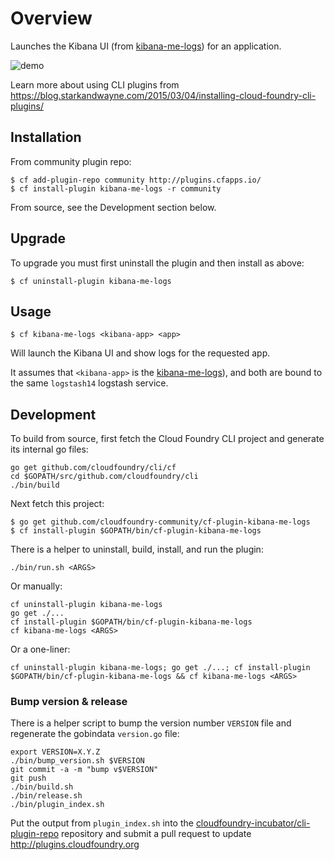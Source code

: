 Overview
========

Launches the Kibana UI (from [kibana-me-logs](https://github.com/cloudfoundry-community/kibana-me-logs)\) for an application.

![demo](http://cl.ly/image/2H1x2m1B3m0v/cf%20kibana-me-logs%20v0.3.gif)

Learn more about using CLI plugins from https://blog.starkandwayne.com/2015/03/04/installing-cloud-foundry-cli-plugins/

Installation
------------

From community plugin repo:

```
$ cf add-plugin-repo community http://plugins.cfapps.io/
$ cf install-plugin kibana-me-logs -r community
```

From source, see the Development section below.

Upgrade
-------

To upgrade you must first uninstall the plugin and then install as above:

```
$ cf uninstall-plugin kibana-me-logs
```

Usage
-----

```
$ cf kibana-me-logs <kibana-app> <app>
```

Will launch the Kibana UI and show logs for the requested app.

It assumes that `<kibana-app>` is the [kibana-me-logs](https://github.com/cloudfoundry-community/kibana-me-logs)\), and both are bound to the same `logstash14` logstash service.

Development
-----------

To build from source, first fetch the Cloud Foundry CLI project and generate its internal go files:

```
go get github.com/cloudfoundry/cli/cf
cd $GOPATH/src/github.com/cloudfoundry/cli
./bin/build
```

Next fetch this project:

```
$ go get github.com/cloudfoundry-community/cf-plugin-kibana-me-logs
$ cf install-plugin $GOPATH/bin/cf-plugin-kibana-me-logs
```

There is a helper to uninstall, build, install, and run the plugin:

```
./bin/run.sh <ARGS>
```

Or manually:

```
cf uninstall-plugin kibana-me-logs
go get ./...
cf install-plugin $GOPATH/bin/cf-plugin-kibana-me-logs
cf kibana-me-logs <ARGS>
```

Or a one-liner:

```
cf uninstall-plugin kibana-me-logs; go get ./...; cf install-plugin $GOPATH/bin/cf-plugin-kibana-me-logs && cf kibana-me-logs <ARGS>
```

### Bump version & release

There is a helper script to bump the version number `VERSION` file and regenerate the gobindata `version.go` file:

```
export VERSION=X.Y.Z
./bin/bump_version.sh $VERSION
git commit -a -m "bump v$VERSION"
git push
./bin/build.sh
./bin/release.sh
./bin/plugin_index.sh
```

Put the output from `plugin_index.sh` into the
[cloudfoundry-incubator/cli-plugin-repo][1] repository and
submit a pull request to update http://plugins.cloudfoundry.org


[1]: https://github.com/cloudfoundry-incubator/cli-plugin-repo
